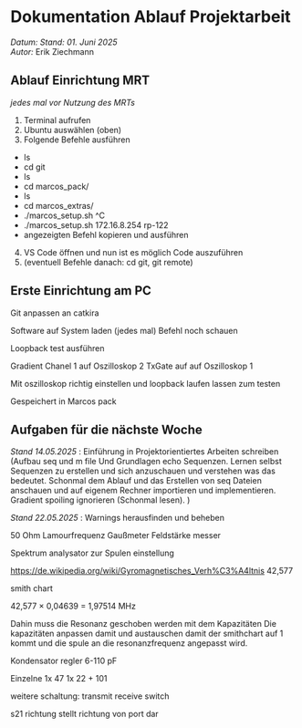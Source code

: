 # Dokumentation Ablauf Projektarbeit
*Datum:* _Stand: 01. Juni 2025_  
*Autor:* Erik Ziechmann

## Ablauf Einrichtung MRT
_jedes mal vor Nutzung des MRTs_

1. Terminal aufrufen
2. Ubuntu auswählen (oben)
3. Folgende Befehle ausführen  
- ls  
- cd git
- ls 
- cd marcos_pack/
- ls
- cd marcos_extras/
- ./marcos_setup.sh ^C
- ./marcos_setup.sh 172.16.8.254 rp-122
- angezeigten Befehl kopieren und ausführen
4. VS Code öffnen und nun ist es möglich Code auszuführen
5. (eventuell Befehle danach: cd git, git remote)

## Erste Einrichtung am PC
Git anpassen an catkira

Software auf System laden (jedes  mal) 
Befehl noch schauen 

Loopback test ausführen 

Gradient Chanel 1 auf Oszilloskop 2
TxGate auf auf Oszilloskop 1


Mit oszilloskop richtig einstellen und loopback laufen lassen zum testen

Gespeichert in Marcos pack 



## Aufgaben für die nächste Woche

_Stand 14.05.2025_ : Einführung in Projektorientiertes Arbeiten schreiben (Aufbau seq und m file 
Und Grundlagen echo Sequenzen. Lernen selbst Sequenzen zu erstellen und sich anzuschauen und verstehen was das bedeutet. Schonmal dem Ablauf und das Erstellen von seq Dateien anschauen und auf eigenem Rechner importieren und implementieren. Gradient spoiling ignorieren 
(Schonmal lesen). ) 

_Stand 22.05.2025_ : Warnings herausfinden und beheben   



50 Ohm Lamourfrequenz
Gaußmeter Feldstärke messer

Spektrum analysator zur Spulen einstellung

https://de.wikipedia.org/wiki/Gyromagnetisches_Verh%C3%A4ltnis
42,577


smith chart 


42,577   ×   0,04639 = 1,97514 MHz

Dahin muss die Resonanz geschoben werden mit dem Kapazitäten
Die kapazitäten anpassen damit und austauschen damit der smithchart auf 1 kommt und die spule an die resonanzfrequenz angepasst wird.

Kondensator regler  6-110 pF

Einzelne 1x 47
1x 22 + 101


weitere schaltung: 
transmit receive switch

s21 richtung stellt richtung von port dar
